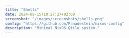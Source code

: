 ```yaml
---
title: "Shells"
date: 2024-08-15T10:27:27+02:00
screenshot: "/images/screenshots/shells.png"
config: "https://github.com/Panadestein/nixos-config"
description: "Minimal NixOS-Qtile system."
---
```


